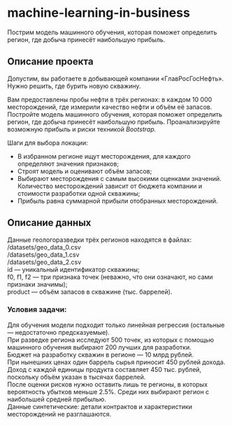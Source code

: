 # machine-learning-in-business
Пострим модель машинного обучения, которая поможет определить регион, где добыча принесёт наибольшую прибыль.

## Описание проекта
Допустим, вы работаете в добывающей компании «ГлавРосГосНефть». Нужно решить, где бурить новую скважину.

Вам предоставлены пробы нефти в трёх регионах: в каждом 10 000 месторождений, где измерили качество нефти и объём её запасов. Постройте модель машинного обучения, которая поможет определить регион, где добыча принесёт наибольшую прибыль. Проанализируйте возможную прибыль и риски техникой *Bootstrap.*

Шаги для выбора локации:

- В избранном регионе ищут месторождения, для каждого определяют значения признаков;
- Строят модель и оценивают объём запасов;
- Выбирают месторождения с самым высокими оценками значений. Количество месторождений зависит от бюджета компании и стоимости разработки одной скважины;
- Прибыль равна суммарной прибыли отобранных месторождений.

## Описание данных 
Данные геологоразведки трёх регионов находятся в файлах: <br>
/datasets/geo_data_0.csv <br>
/datasets/geo_data_1.csv <br>
/datasets/geo_data_2.csv <br>
id — уникальный идентификатор скважины; <br>
f0, f1, f2 — три признака точек (неважно, что они означают, но сами признаки значимы); <br>
product — объём запасов в скважине (тыс. баррелей). <br>

### Условия задачи:
Для обучения модели подходит только линейная регрессия (остальные — недостаточно предсказуемые). <br>
При разведке региона исследуют 500 точек, из которых с помощью машинного обучения выбирают 200 лучших для разработки. <br>
Бюджет на разработку скважин в регионе — 10 млрд рублей. <br>
При нынешних ценах один баррель сырья приносит 450 рублей дохода. Доход с каждой единицы продукта составляет 450 тыс. рублей, поскольку объём указан в тысячах баррелей. <br>
После оценки рисков нужно оставить лишь те регионы, в которых вероятность убытков меньше 2.5%. Среди них выбирают регион с наибольшей средней прибылью. <br>
Данные синтетические: детали контрактов и характеристики месторождений не разглашаются. <br>
